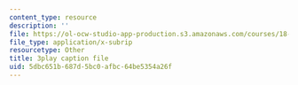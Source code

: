 ```yaml
---
content_type: resource
description: ''
file: https://ol-ocw-studio-app-production.s3.amazonaws.com/courses/18-02sc-multivariable-calculus-fall-2010/5dbc651b687d5bc0afbc64be5354a26f_PxkEoEbCJT8.vtt
file_type: application/x-subrip
resourcetype: Other
title: 3play caption file
uid: 5dbc651b-687d-5bc0-afbc-64be5354a26f
---
```

